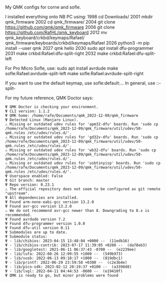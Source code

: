 My QMK configs for corne and sofle.


I installed everything onto NB PC using:
1998 cd Downloads/
2001 mkdir qmk_firmware
2002 cd qmk_firmware/
2004 git clone https://github.com/qmk/qmk_firmware
2006 git clone https://github.com/RafHL/qmk_keyboard
2012 mv qmk_keyboard/crkbd/keymaps/Rafael/ qmk_firmware/keyboards/crkbd/keymaps/Rafael
2026 python3 -m pip install --user qmk
2027 qmk hello
2030 sudo apt install dfu-programmer
2031 make crkbd:Rafael:dfu-split-right
2032 make crkbd:Rafael:dfu-split-left

For Pro Micro Sofle, use:
sudo apt install avrdude
make sofle:Rafael:avrdude-split-left
make sofle:Rafael:avrdude-split-right

If you want to use the default keymap, use sofle:default:...
In general, use <Keyboard>:<Keymap>:<bootloader>-split-<left or right>






For my future reference, QMK Doctor says:

```
Ψ QMK Doctor is checking your environment.
Ψ CLI version: 1.1.2
Ψ QMK home: /home/rafe/Documents/qmk_2023-12-09/qmk_firmware
Ψ Detected Linux (Manjaro Linux).
⚠ Missing or outdated udev rules for 'apm32-dfu' boards. Run 'sudo cp /home/rafe/Documents/qmk_2023-12-09/qmk_firmware/util/udev/50-qmk.rules /etc/udev/rules.d/'.
⚠ Missing or outdated udev rules for 'gd32v-dfu' boards. Run 'sudo cp /home/rafe/Documents/qmk_2023-12-09/qmk_firmware/util/udev/50-qmk.rules /etc/udev/rules.d/'.
⚠ Missing or outdated udev rules for 'wb32-dfu' boards. Run 'sudo cp /home/rafe/Documents/qmk_2023-12-09/qmk_firmware/util/udev/50-qmk.rules /etc/udev/rules.d/'.
⚠ Missing or outdated udev rules for 'usbtinyisp' boards. Run 'sudo cp /home/rafe/Documents/qmk_2023-12-09/qmk_firmware/util/udev/50-qmk.rules /etc/udev/rules.d/'.
Ψ Userspace enabled: False
Ψ Git branch: master
Ψ Repo version: 0.23.1
⚠ The official repository does not seem to be configured as git remote "upstream".
Ψ All dependencies are installed.
Ψ Found arm-none-eabi-gcc version 13.2.0
Ψ Found avr-gcc version 13.2.0
⚠ We do not recommend avr-gcc newer than 8. Downgrading to 8.x is recommended.
Ψ Found avrdude version 7.2
Ψ Found dfu-programmer version 1.0.0
Ψ Found dfu-util version 0.11
Ψ Submodules are up to date.
Ψ Submodule status:
Ψ - lib/chibios: 2023-04-15 13:48:04 +0000 --  (11edb16)
Ψ - lib/chibios-contrib: 2023-07-17 11:39:05 +0200 --  (da78eb3)
Ψ - lib/googletest: 2021-06-11 06:37:43 -0700 --  (e2239ee)
Ψ - lib/lufa: 2022-08-26 12:09:55 +1000 --  (549b973)
Ψ - lib/vusb: 2022-06-13 09:18:17 +1000 --  (819dbc1)
Ψ - lib/printf: 2022-06-29 23:59:58 +0300 --  (c2e3b4e)
Ψ - lib/pico-sdk: 2023-02-12 20:19:37 +0100 --  (a3398d8)
Ψ - lib/lvgl: 2022-04-11 04:44:53 -0600 --  (e19410f)
Ψ QMK is ready to go, but minor problems were found
```

